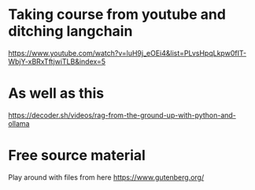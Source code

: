# Taking course from youtube and ditching langchain
https://www.youtube.com/watch?v=luH9j_eOEi4&list=PLvsHpqLkpw0fIT-WbjY-xBRxTftjwiTLB&index=5

# As well as this
https://decoder.sh/videos/rag-from-the-ground-up-with-python-and-ollama


# Free source material
Play around with files from here
https://www.gutenberg.org/